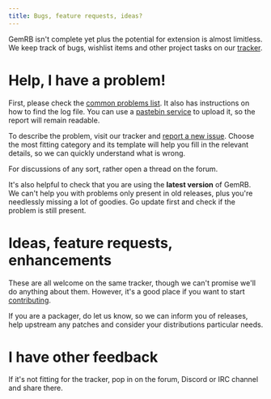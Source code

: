 ```yaml
---
title: Bugs, feature requests, ideas?
---
```


GemRB isn't complete yet plus the potential for extension is almost limitless.
We keep track of bugs, wishlist items and other project tasks on our
[tracker](https://github.com/gemrb/gemrb/issues).

# Help, I have a problem!

First, please check the [common problems list](Common-problems.md). It also
has instructions on how to find the log file. You can use a 
[pastebin service](http://paste.debian.net) to upload it, so the report will
remain readable.

To describe the problem, visit our tracker and [report a new issue](
https://github.com/gemrb/gemrb/issues/new/choose). Choose the most fitting
category and its template will help you fill in the relevant details, so
we can quickly understand what is wrong.

For discussions of any sort, rather open a thread on the forum.

It's also helpful to check that you are using the **latest version** of
GemRB. We can't help you with problems only present in old releases, plus
you're needlessly missing a lot of goodies. Go update first and check if
the problem is still present.

# Ideas, feature requests, enhancements

These are all welcome on the same tracker, though we can't promise we'll
do anything about them. However, it's a good place if you want to start
[contributing](https://github.com/gemrb/gemrb/blob/master/CONTRIBUTING.md).

If you are a packager, do let us know, so we can inform you of releases,
help upstream any patches  and consider your distributions particular needs.

# I have other feedback

If it's not fitting for the tracker, pop in on the forum, Discord or IRC
channel and share there.
